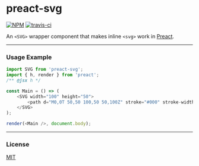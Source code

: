 # preact-svg

[![NPM](http://img.shields.io/npm/v/preact-svg.svg)](https://www.npmjs.com/package/preact-svg)
[![travis-ci](https://travis-ci.org/developit/preact-svg.svg)](https://travis-ci.org/developit/preact-svg)

An `<SVG>` wrapper component that makes inline `<svg>` work in [Preact].


---


### Usage Example

```js
import SVG from 'preact-svg';
import { h, render } from 'preact';
/** @jsx h */

const Main = () => (
	<SVG width="100" height="50">
		<path d="M0,0T 50,50 100,50 50,100Z" stroke="#000" stroke-width="2" />
	</SVG>
);

render(<Main />, document.body);
```


---


### License

[MIT]


[Preact]: https://github.com/developit/preact
[MIT]: http://choosealicense.com/licenses/mit/
